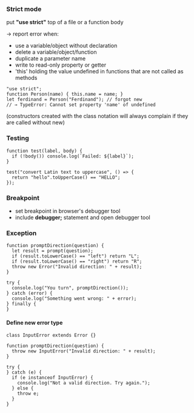 ### Strict mode
put **"use strict"** top of a file or a function body

-> report error when:  
- use a variable/object without declaration
- delete a variable/object/function
- duplicate a parameter name
- write to read-only property or getter
- 'this' holding the value undefined in functions that are not called as methods
```
"use strict";  
function Person(name) { this.name = name; }  
let ferdinand = Person("Ferdinand"); // forgot new  
// → TypeError: Cannot set property 'name' of undefined
```
(constructors created with the class notation will always complain if they are called without new)

### Testing
```
function test(label, body) {  
  if (!body()) console.log(`Failed: ${label}`);  
}  

test("convert Latin text to uppercase", () => {  
  return "hello".toUpperCase() == "HELLO";  
});
```

### Breakpoint
- set breakpoint in browser's debugger tool
- include **debugger;** statement and open debugger tool

### Exception
```
function promptDirection(question) {  
  let result = prompt(question);  
  if (result.toLowerCase() == "left") return "L";  
  if (result.toLowerCase() == "right") return "R";  
  throw new Error("Invalid direction: " + result);  
}

try {  
  console.log("You turn", promptDirection());  
} catch (error) {  
  console.log("Something went wrong: " + error);  
} finally {  
}
```

#### Define new error type
```
class InputError extends Error {}

function promptDirection(question) {  
  throw new InputError("Invalid direction: " + result);  
}

try {  
} catch (e) {  
  if (e instanceof InputError) {  
    console.log("Not a valid direction. Try again.");  
  } else {  
    throw e;  
  }  
}
```
